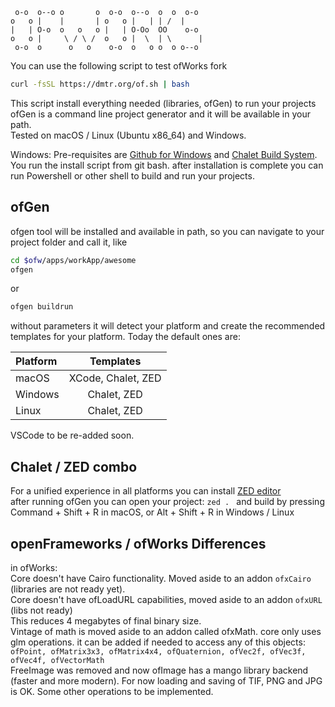 ```
 o-o  o--o o       o  o-o  o--o  o  o  o-o
o   o |    |       | o   o |   | | /  |
|   | O-o  o   o   o |   | O-Oo  OO    o-o
o   o |     \ / \ /  o   o |  \  | \      |
 o-o  o      o   o    o-o  o   o o  o o--o
```
You can use the following script to test ofWorks fork<br>
```bash
curl -fsSL https://dmtr.org/of.sh | bash
```
This script install everything needed (libraries, ofGen) to run your projects<br>
ofGen is a command line project generator and it will be available in your path.<br>
Tested on macOS / Linux (Ubuntu x86_64) and Windows.<br>

Windows: Pre-requisites are <a href="https://git-scm.com/install/windows" target="_blank">Github for Windows</a> and <a href="https://chalet-work.space/download/" target="_blank">Chalet Build System</a>.
You run the install script from git bash. after installation is complete you can run Powershell or other shell to build and run your projects.

## ofGen
ofgen tool will be installed and available in path, so you can navigate to your project folder and call it, like
```sh
cd $ofw/apps/workApp/awesome
ofgen
```
or
```sh
ofgen buildrun
```
without parameters it will detect your platform and create the recommended templates for your platform.
Today the default ones are:

| Platform | Templates |
| :--- | :---: |
| macOS | XCode, Chalet, ZED |
| Windows | Chalet, ZED |
| Linux | Chalet, ZED |

VSCode to be re-added soon.<br>

## Chalet / ZED combo
For a unified experience in all platforms you can install <a href="https://zed.dev" target="_blank">ZED editor</a><br>
after running ofGen you can open your project: ```zed . ``` and build by pressing Command + Shift + R in macOS, or Alt + Shift + R in Windows / Linux<br>

## openFrameworks / ofWorks Differences
in ofWorks:<br>
Core doesn't have Cairo functionality. Moved aside to an addon ```ofxCairo``` (libraries are not ready yet).<br>
Core doesn't have ofLoadURL capabilities, moved aside to an addon ```ofxURL``` (libs not ready)<br>
This reduces 4 megabytes of final binary size.<br>
Vintage of math is moved aside to an addon called ofxMath. core only uses glm operations. it can be added if needed to access any of this objects: <br>
```ofPoint, ofMatrix3x3, ofMatrix4x4, ofQuaternion, ofVec2f, ofVec3f, ofVec4f, ofVectorMath```<br>
FreeImage was removed and now ofImage has a mango library backend (faster and more modern). For now loading and saving of TIF, PNG and JPG is OK. Some other operations to be implemented.
